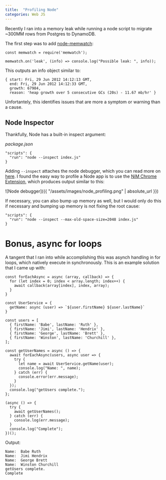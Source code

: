 ```yaml
---
title:  "Profiling Node"
categories: Web JS
---
```


Recently I ran into a memory leak while running a node script to migrate ~300MM rows from Postgres to DynamoDB.

The first step was to add [node-memwatch](https://github.com/lloyd/node-memwatch):

```
const memwatch = require('memwatch');

memwatch.on('leak', (info) => console.log("Possible leak: ", info));
```

This outputs an info object similar to:

```
{ start: Fri, 29 Jun 2012 14:12:13 GMT,
  end: Fri, 29 Jun 2012 14:12:33 GMT,
  growth: 67984,
  reason: 'heap growth over 5 consecutive GCs (20s) - 11.67 mb/hr' }
```

Unfortantely, this identifies issues that are more a symptom or warning than a cause.

## Node Inspector

Thankfully, Node has a built-in inspect argument:

*package.json*

```
"scripts": {
  "run": "node --inspect index.js"
}
```

Adding `--inspect` attaches the node debugger, which you can read more on [here](https://nodejs.org/en/docs/inspector/). I found the easy way to profile a Node app is to use the [NiM Chrome Extension](https://chrome.google.com/webstore/detail/nodejs-v8-inspector-manag/gnhhdgbaldcilmgcpfddgdbkhjohddkj?hl=en), which produces output similar to this:

![Node debugger]({{ "/assets/images/node_profiling.png" | absolute_url }})

If necessary, you can also bump up memory as well, but I would only do this if necessary and bumping up memory is not fixing the root cause:

```
"scripts": {
  "run": "node --inspect --max-old-space-size=2048 index.js"
}
```

# Bonus, async for loops

A tangent that I ran into while accomplishing this was asynch handling in for loops, which natively execute in synchronously. This is an example solution that I came up with:

```
const forEachAsync = async (array, callback) => {
  for (let index = 0; index < array.length; index++) {
    await callback(array[index], index, array);
  }
}

const UserService = {
  getName: async (user) => `${user.firstName} ${user.lastName}`
}

const users = [
  { firstName: 'Babe', lastName: 'Ruth' },
  { firstName: 'Jimi', lastName: 'Hendrix' },
  { firstName: 'George', lastName: 'Brett' },
  { firstName: 'Winston', lastName: 'Churchill' },
];

const getUserNames = async () => {
  await forEachAsync(users, async user => {
    try {
      let name = await UserService.getName(user);
      console.log("Name: ", name);
    } catch (err) {
      console.error(err.message);
    }
  });
  console.log("getUsers complete.");
};

(async () => {
  try {
    await getUserNames();
  } catch (err) {
    console.log(err.message);
  }
  console.log("Complete");
})();
```

Output:

```
Name:  Babe Ruth
Name:  Jimi Hendrix
Name:  George Brett
Name:  Winston Churchill
getUsers complete.
Complete
```
